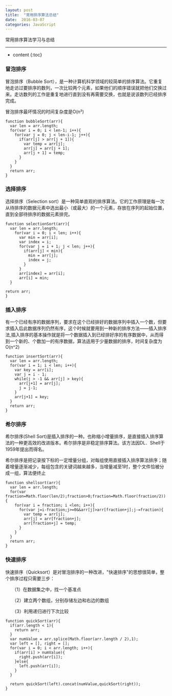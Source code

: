 ```yaml
---
layout: post
title:  "常用排序算法总结"
date:  2016-03-07
categories: JavaScript
---
```


常用排序算法学习与总结

---

* content
{:toc}

### 冒泡排序

冒泡排序（Bubble Sort），是一种计算机科学领域的较简单的排序算法。它重复地走访过要排序的数列，一次比较两个元素，如果他们的顺序错误就把他们交换过来。走访数列的工作是重复地进行直到没有再需要交换，也就是说该数列已经排序完成。

冒泡排序最坏情况的时间复杂度是O(n²)

	function bubbleSort(arr){
	  var len = arr.length;
	  for(var i = 0; i < len-1; i++){
	    for(var j = 0; j < len-i-1; j++){
	      if(arr[j] > arr[j + 1]){
            var temp = arr[j];
            arr[j] = arr[j + 1];
            arr[j + 1] = temp;
          }
        }
	  }
	  return arr;
	}


### 选择排序

选择排序（Selection sort）是一种简单直观的排序算法。它的工作原理是每一次从待排序的数据元素中选出最小（或最大）的一个元素，存放在序列的起始位置，直到全部待排序的数据元素排完。

  
	function selectionSort(arr){
	  var len = arr.length;
        for(var i = 0; i < len; i++){
          var min = arr[i];
          var index = i;
          for(var j = i + 1; j < len; j++){
            if(arr[j] < min){
              min = arr[j];
              index = j;
            }
          }		
          arr[index] = arr[i];
          arr[i] = min;
      }
	
    return arr;
	}


### 插入排序

有一个已经有序的数据序列，要求在这个已经排好的数据序列中插入一个数，但要求插入后此数据序列仍然有序，这个时候就要用到一种新的排序方法——插入排序法,插入排序的基本操作就是将一个数据插入到已经排好序的有序数据中，从而得到一个新的、个数加一的有序数据，算法适用于少量数据的排序，时间复杂度为O(n^2)

    function insertSort(arr){
      var len = arr.length;
      for(var i = 1; i < len; i++){
        var key = arr[i];
        var j = i - 1;
        while(j > -1 && arr[j] > key){
          arr[j+1] = arr[j];
          j = j-1;
        }
        arr[j+1] = key;
      }
      return arr;
    }


### 希尔排序

希尔排序(Shell Sort)是插入排序的一种。也称缩小增量排序，是直接插入排序算法的一种更高效的改进版本。希尔排序是非稳定排序算法。该方法因DL．Shell于1959年提出而得名。

希尔排序是把记录按下标的一定增量分组，对每组使用直接插入排序算法排序；随着增量逐渐减少，每组包含的关键词越来越多，当增量减至1时，整个文件恰被分成一组，算法便终止

    function shellsort(arr){
      var len = arr.length;
      for(var fraction=Math.floor(len/2);fraction>0;fraction=Math.floor(fraction/2)){
        for(var i = fraction; i <len; i++){
          for(var j=i-fraction;j>=0&&arr[j]>arr[fraction+j];j-=fraction){
            var temp = arr[j];
            arr[j] = arr[fraction+j];
            arr[fraction+j] = temp;
          }
        }
      }
      return arr;
    }


### 快速排序

快速排序（Quicksort）是对冒泡排序的一种改进，"快速排序"的思想很简单，整个排序过程只需要三步：

　　（1）在数据集之中，找一个基准点

　　（2）建立两个数组，分别存储左边和右边的数组

　　（3）利用递归进行下次比较

    function quickSort(arr){
      if(arr.length < 1){
        return arr;
      }
      var numValue = arr.splice(Math.floor(arr.length / 2),1);
      var left = [], right = [];
      for(var i = 0; i < arr.length; i++){
        if(arr[i] > numValue){
          right.push(arr[i]);
        }else{
          left.push(arr[i]);
        }
      }

      return quickSort(left).concat(numValue,quickSort(right));
    }